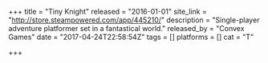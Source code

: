 +++
title = "Tiny Knight"
released = "2016-01-01"
site_link = "http://store.steampowered.com/app/445210/"
description = "Single-player adventure platformer set in a fantastical world."
released_by = "Convex Games"
date = "2017-04-24T22:58:54Z"
tags = []
platforms = []
cat = "T"

+++

